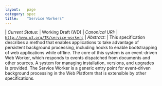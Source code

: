```yaml
---
layout:   page
category: spec
title:    "Service Workers"
---
```


| *Current Status:* | Working Draft (WD)
| *Canonical URI:* | [`http://www.w3.org/TR/service-workers`](http://www.w3.org/TR/service-workers)
| *Abstract:* | This specification describes a method that enables applications to take advantage of persistent background processing, including hooks to enable bootstrapping of web applications while offline. The core of this system is an event-driven Web Worker, which responds to events dispatched from documents and other sources. A system for managing installation, versions, and upgrades is provided. The Service Worker is a generic entry point for event-driven background processing in the Web Platform that is extensible by other specifications.